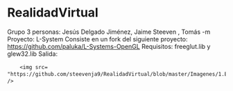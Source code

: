 # RealidadVirtual

Grupo 3 personas: Jesús Delgado Jiménez, Jaime Steeven , Tomás -m
Proyecto:           L-System
        Consiste en un fork del siguiente proyecto: https://github.com/paluka/L-Systems-OpenGL
        Requisitos: freeglut.lib y glew32.lib
        Salida: 
        
        
        <img src= "https://github.com/steevenja9/RealidadVirtual/blob/master/Imagenes/1.Erik.JPG" />


